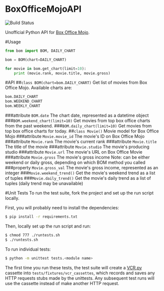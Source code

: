 BoxOfficeMojoAPI
================
![Build Status](https://travis-ci.org/hyperbit/BoxOfficeMojoAPI.svg?branch=master)

Unofficial Python API for [Box Office Mojo](http://boxofficemojo.com/).

#Usage
```python
from bom import BOM, DAILY_CHART

bom = BOM(chart=DAILY_CHART)

for movie in bom.get_chart(limit=10):
    print (movie.rank, movie.title, movie.gross)
```

#API
##`class BOM(chart=bom.DAILY_CHART)`
Get list of movies from Box Office Mojo. Available charts are:

```python
bom.DAILY_CHART
bom.WEEKEND_CHART
bom.WEEKLY_CHART
```

###attribute `BOM.date`
The chart date, represented as a datetime object
###`BOM.weekend_chart(limit=10)`
Get movies from top box office charts from the past weekend.
###`BOM.daily_chart(limit=10)`
Get movies from top box office charts for today.
##`class Movie()`
Movie model for Box Office Mojo
###attribute `Movie.movie_id`
The movie's ID on Box Office Mojo
###attribute `Movie.rank`
The movie's current rank
###attribute `Movie.title`
The title of the movie
###attribute `Movie.studio`
The movie's producing studio
###attribute `Movie.url`
The movie's URL on Box Office Movie
###attribute `Movie.gross`
The movie's gross income
Note: can be either weekend or daily gross, depending on which BOM method you called
###property `Movie.gross_val`
The movie's gross income, represented as an integer
###`Movie.weekend_trend()`
Get the movie's weekend trend as a list of tuples
###`Movie.daily_trend()`
Get the movie's daily trend as a list of tuples
(daily trend may be unavailable)


#Unit Tests
To run the test suite, fork the project and set up the run script locally.

First, you will probably need to install the dependencies:
```bash
$ pip install -r requirements.txt
```

Then, locally set up the run script and run:
```bash
$ chmod 777 ./runtests.sh
$ ./runtests.sh
```

To run individual tests:
```bash
$ python -m unittest tests.<module name>
```

The first time you run these tests, the test suite will create a [VCR.py](https://github.com/kevin1024/vcrpy) cassette into `tests/fixtures/vcr_cassettes`, which records and saves any HTTP requests stubs made by the unittests. Any subsequent test runs will use the cassette instead of make another HTTP request.
